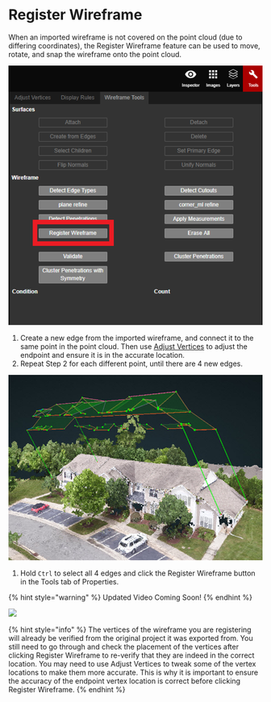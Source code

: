 # Register Wireframe



When an imported wireframe is not covered on the point cloud \(due to differing coordinates\), the Register Wireframe feature can be used to move, rotate, and snap the wireframe onto the point cloud.

![](../../.gitbook/assets/register-wireframe-button.png)

1. Create a new edge from the imported wireframe, and connect it to the same point in the point cloud. Then use [Adjust Vertices](../adjust-vertices/) to adjust the endpoint and ensure it is in the accurate location.
2. Repeat Step 2 for each different point, until there are 4 new edges.

![](../../.gitbook/assets/register.jpg)

1. Hold `Ctrl` to select all 4 edges and click the Register Wireframe button in the Tools tab of Properties.

{% hint style="warning" %}
Updated Video Coming Soon!
{% endhint %}

![](../../.gitbook/assets/register-wireframe%20%281%29.gif)

{% hint style="info" %}
The vertices of the wireframe you are registering will already be verified from the original project it was exported from. You still need to go through and check the placement of the vertices after clicking Register Wireframe to re-verify that they are indeed in the correct location. You may need to use Adjust Vertices to tweak some of the vertex locations to make them more accurate. This is why it is important to ensure the accuracy of the endpoint vertex location is correct before clicking Register Wireframe.
{% endhint %}

